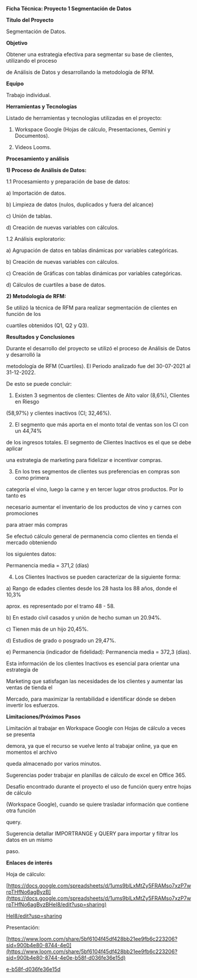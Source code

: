 
**Ficha Técnica: Proyecto 1 Segmentación de Datos**

**Título del Proyecto**

Segmentación de Datos.

**Objetivo**

Obtener una estrategia efectiva para segmentar su base de clientes, utilizando el proceso

de Análisis de Datos y desarrollando la metodología de RFM.

**Equipo**

Trabajo individual.

**Herramientas y Tecnologías**

Listado de herramientas y tecnologías utilizadas en el proyecto:

1) Workspace Google (Hojas de cálculo, Presentaciones, Gemini y Documentos)\.

2) Videos Looms\.

**Procesamiento y análisis**

**1) Proceso de Análisis de Datos:**

1.1 Procesamiento y preparación de base de datos:

a) Importación de datos.

b) Limpieza de datos (nulos, duplicados y fuera del alcance)

c) Unión de tablas.

d) Creación de nuevas variables con cálculos.

1.2 Análisis exploratorio:

a) Agrupación de datos en tablas dinámicas por variables categóricas.

b) Creación de nuevas variables con cálculos.

c) Creación de Gráficas con tablas dinámicas por variables categóricas.

d) Cálculos de cuartiles a base de datos.

**2) Metodología de RFM:**

Se utilizó la técnica de RFM para realizar segmentación de clientes en función de los

cuartiles obtenidos (Q1, Q2 y Q3).

**Resultados y Conclusiones**

Durante el desarrollo del proyecto se utilizó el proceso de Análisis de Datos y desarrolló la

metodología de RFM (Cuartiles). El Periodo analizado fue del 30-07-2021 al 31-12-2022.

De esto se puede concluir:

1) Existen 3 segmentos de clientes: Clientes de Alto valor (8,6%), Clientes en Riesgo

(58,97%) y clientes inactivos (CI; 32,46%).





2) El segmento que más aporta en el monto total de ventas son los CI con un 44,74%

de los ingresos totales. El segmento de Clientes Inactivos es el que se debe aplicar

una estrategia de marketing para fidelizar e incentivar compras.

3) En los tres segmentos de clientes sus preferencias en compras son como primera

categoría el vino, luego la carne y en tercer lugar otros productos. Por lo tanto es

necesario aumentar el inventario de los productos de vino y carnes con promociones

para atraer más compras

Se efectuó cálculo general de permanencia como clientes en tienda el mercado obteniendo

los siguientes datos:

Permanencia media = 371,2 (días)

4) Los Clientes Inactivos se pueden caracterizar de la siguiente forma:

a) Rango de edades clientes desde los 28 hasta los 88 años, donde el 10,3%

aprox. es representado por el tramo 48 - 58.

b) En estado civil casados y unión de hecho suman un 20.94%.

c) Tienen más de un hijo 20,45%.

d) Estudios de grado o posgrado un 29,47%.

e) Permanencia (indicador de fidelidad): Permanencia media = 372,3 (días).

Esta información de los clientes Inactivos es esencial para orientar una estrategia de

Marketing que satisfagan las necesidades de los clientes y aumentar las ventas de tienda el

Mercado, para maximizar la rentabilidad e identificar dónde se deben invertir los esfuerzos.

**Limitaciones/Próximos Pasos**

Limitación al trabajar en Workspace Google con Hojas de cálculo a veces se presenta

demora, ya que el recurso se vuelve lento al trabajar online, ya que en momentos el archivo

queda almacenado por varios minutos.

Sugerencias poder trabajar en planillas de cálculo de excel en Office 365.

Desafío encontrado durante el proyecto el uso de función query entre hojas de cálculo

(Workspace Google), cuando se quiere trasladar información que contiene otra función

query.

Sugerencia detallar IMPORTRANGE y QUERY para importar y filtrar los datos en un mismo

paso.





**Enlaces de interés**

Hoja de cálculo:

[https://docs.google.com/spreadsheets/d/1ums9blLxMtZy5FRAMso7xzP7wrpTHfNo6agByzB](https://docs.google.com/spreadsheets/d/1ums9blLxMtZy5FRAMso7xzP7wrpTHfNo6agByzBHeI8/edit?usp=sharing)

[HeI8/edit?usp=sharing](https://docs.google.com/spreadsheets/d/1ums9blLxMtZy5FRAMso7xzP7wrpTHfNo6agByzBHeI8/edit?usp=sharing)

Presentación:

[https://www.loom.com/share/5bf6104f45df428bb21ee9fb6c223206?sid=900b4e80-8744-4e0](https://www.loom.com/share/5bf6104f45df428bb21ee9fb6c223206?sid=900b4e80-8744-4e0e-b58f-d036fe36e15d)

[e-b58f-d036fe36e15d](https://www.loom.com/share/5bf6104f45df428bb21ee9fb6c223206?sid=900b4e80-8744-4e0e-b58f-d036fe36e15d)




